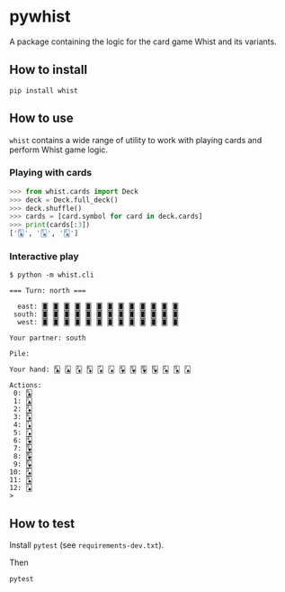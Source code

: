 # pywhist

A package containing the logic for the card game Whist and its variants.


## How to install

```
pip install whist
```

## How to use

`whist` contains a wide range of utility to work with playing cards and perform Whist game logic.


### Playing with cards

```python
>>> from whist.cards import Deck
>>> deck = Deck.full_deck()
>>> deck.shuffle()
>>> cards = [card.symbol for card in deck.cards]
>>> print(cards[:3])
['🃙', '🂥', '🂦']
```


### Interactive play

```
$ python -m whist.cli

=== Turn: north ===

  east: 🂠 🂠 🂠 🂠 🂠 🂠 🂠 🂠 🂠 🂠 🂠 🂠 🂠
 south: 🂠 🂠 🂠 🂠 🂠 🂠 🂠 🂠 🂠 🂠 🂠 🂠 🂠
  west: 🂠 🂠 🂠 🂠 🂠 🂠 🂠 🂠 🂠 🂠 🂠 🂠 🂠

Your partner: south

Pile:

Your hand: 🃖 🃛 🃂 🃆 🃇 🃋 🂴 🂹 🂺 🂽 🂢 🂩 🂫

Actions:
 0: 🃖
 1: 🃛
 2: 🃂
 3: 🃆
 4: 🃇
 5: 🃋
 6: 🂴
 7: 🂹
 8: 🂺
 9: 🂽
10: 🂢
11: 🂩
12: 🂫
>
```


## How to test

Install `pytest` (see `requirements-dev.txt`).

Then

```
pytest
```